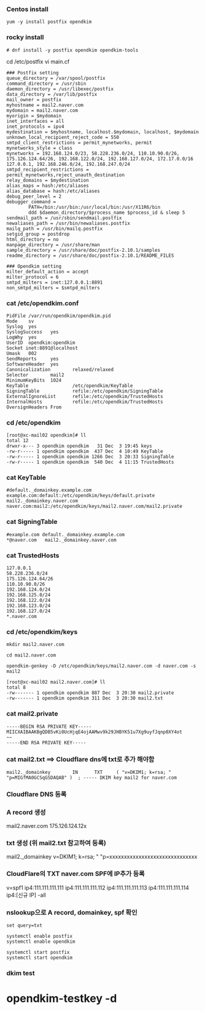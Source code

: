 ### Centos install

```
yum -y install postfix opendkim
```

### rocky install
```
# dnf install -y postfix opendkim opendkim-tools
```

cd /etc/postfix 
vi main.cf

 ```
### Postfix setting
queue_directory = /var/spool/postfix
command_directory = /usr/sbin
daemon_directory = /usr/libexec/postfix
data_directory = /var/lib/postfix
mail_owner = postfix
myhostname = mail2.naver.com
mydomain = mail2.naver.com
myorigin = $mydomain
inet_interfaces = all
inet_protocols = ipv4
mydestination = $myhostname, localhost.$mydomain, localhost, $mydomain
unknown_local_recipient_reject_code = 550
smtpd_client_restrictions = permit_mynetworks, permit
mynetworks_style = class
mynetworks = 192.168.124.0/23, 58.228.236.0/24, 110.10.90.0/26, 175.126.124.64/26, 192.168.122.0/24, 192.168.127.0/24, 172.17.0.0/16 127.0.0.1, 192.168.246.0/24, 192.168.247.0/24
smtpd_recipient_restrictions = permit_mynetworks,reject_unauth_destination
relay_domains = $mydestination
alias_maps = hash:/etc/aliases
alias_database = hash:/etc/aliases
debug_peer_level = 2
debugger_command =
         PATH=/bin:/usr/bin:/usr/local/bin:/usr/X11R6/bin
         ddd $daemon_directory/$process_name $process_id & sleep 5
sendmail_path = /usr/sbin/sendmail.postfix
newaliases_path = /usr/bin/newaliases.postfix
mailq_path = /usr/bin/mailq.postfix
setgid_group = postdrop
html_directory = no
manpage_directory = /usr/share/man
sample_directory = /usr/share/doc/postfix-2.10.1/samples
readme_directory = /usr/share/doc/postfix-2.10.1/README_FILES
 
### Opendkim setting
milter_default_action = accept
milter_protocol = 6
smtpd_milters = inet:127.0.0.1:8891
non_smtpd_milters = $smtpd_milters
``` 
 
 
### cat /etc/opendkim.conf
```
PidFile /var/run/opendkim/opendkim.pid
Mode    sv
Syslog  yes
SyslogSuccess   yes
LogWhy  yes
UserID  opendkim:opendkim
Socket inet:8891@localhost
Umask   002
SendReports     yes
SoftwareHeader  yes
Canonicalization        relaxed/relaxed
Selector        mail2
MinimumKeyBits  1024
KeyTable                /etc/opendkim/KeyTable
SigningTable            refile:/etc/opendkim/SigningTable
ExternalIgnoreList      refile:/etc/opendkim/TrustedHosts
InternalHosts           refile:/etc/opendkim/TrustedHosts
OversignHeaders From
``` 
 
### cd /etc/opendkim
```
[root@xc-mail02 opendkim]# ll
total 12
drwxr-x--- 3 opendkim opendkim   31 Dec  3 19:45 keys
-rw-r----- 1 opendkim opendkim  437 Dec  4 10:49 KeyTable
-rw-r----- 1 opendkim opendkim 1266 Dec  3 20:33 SigningTable
-rw-r----- 1 opendkim opendkim  540 Dec  4 11:15 TrustedHosts
```
 
### cat KeyTable
```
#default._domainkey.example.com example.com:default:/etc/opendkim/keys/default.private
mail2._domainkey.naver.com naver.com:mail2:/etc/opendkim/keys/mail2.naver.com/mail2.private
```
 
### cat SigningTable
```
#example.com default._domainkey.example.com
*@naver.com   mail2._domainkey.naver.com
```
 
### cat TrustedHosts
```
127.0.0.1
58.228.236.0/24
175.126.124.64/26
110.10.90.0/26
192.168.124.0/24
192.168.125.0/24
192.168.122.0/24
192.168.123.0/24
192.168.127.0/24
*.naver.com
```
 
### cd /etc/opendkim/keys
```
mkdir mail2.naver.com
 
cd mail2.naver.com
 
opendkim-genkey -D /etc/opendkim/keys/mail2.naver.com -d naver.com -s mail2
 
[root@xc-mail02 mail2.naver.com]# ll
total 8
-rw------- 1 opendkim opendkim 887 Dec  3 20:30 mail2.private
-rw------- 1 opendkim opendkim 311 Dec  3 20:30 mail2.txt
```
 
### cat mail2.private
```
-----BEGIN RSA PRIVATE KEY-----
MIICXAIBAAKBgQDB5vKi0UcHjqE4ojAAMwv9k29JHBYK51u7Xg9uyfJqnp0XY4ot
~~
-----END RSA PRIVATE KEY-----
```
 
### cat mail2.txt ==> Cloudflare dns에 txt로 추가 해야함
```
mail2._domainkey        IN      TXT     ( "v=DKIM1; k=rsa; " "p=MIGfMA0GCSqGSDAQAB" )  ; ----- DKIM key mail2 for naver.com
```
 
### Cloudflare DNS 등록
### A record 생성
mail2.naver.com 175.126.124.12x
 
### txt 생성 (위 mail2.txt 참고하여 등록)
mail2._domainkey v=DKIM1; k=rsa; " "p=xxxxxxxxxxxxxxxxxxxxxxxxxxxxxx
 
### CloudFlare의 TXT naver.com SPF에 IP추가 등록
v=spf1 ip4:111.111.111.111 ip4:111.111.111.112 ip4:111.111.111.113 ip4:111.111.111.114 ip4:[신규 IP] -all

 
### nslookup으로 A record, domainkey, spf 확인
```
set query=txt
 
systemctl enable postfix
systemctl enable opendkim
 
systemctl start postfix
systemctl start opendkim
```

### dkim test
# opendkim-testkey -d
